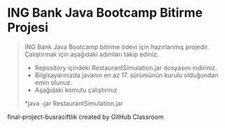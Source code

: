 # ING Bank Java Bootcamp Bitirme Projesi

> ING Bank Java Bootcamp bitirme ödevi için hazırlanmış projedir. Çalıştırmak için aşağıdaki adımları takip ediniz.
> - Repository içindeki RestaurantSimulation.jar dosyasını indiriniz.
> - Bilgisayarınızda javanın en az 17. sürümünün kurulu olduğundan emin olunuz.
> - Aşağıdaki komutu çalıştırınız
> 
>  *java -jar RestaurantSimulation.jar

   

final-project-busraciftlik created by GitHub Classroom
